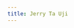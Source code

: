 ```yaml
---
title: Jerry Ta Uji
---
```


<script src="../../_scripts/orgchart.js"></script>

<div style="width:100%; height:700px;" id="tree"></div>

<script>
    var chart = new OrgChart(document.getElementById("tree"), {
    nodeMouseClick: OrgChart.action.none,
    template: "rony",
    enableSearch: false,
    mouseScrool: OrgChart.action.none,
    nodeBinding: {
        field_0: "name",
        field_1: "numbernick",
        field_2: "class",
        img_0: "img"
    },
    
    nodes: [
        { id: 1, name: "Jerry Ta", numbernick: "#9  \"Brock\"\ ", class: "Charter Class  \|\ SP20", img: "../../images/bros/9jta.png" },     
        { id: 2, pid: 1, name: "Andrew Garcia", numbernick: "#18 \"\PΛNCHAM\"\ ", class: "Alpha Class \|\ SP21", img: "../../images/bros/18agarcia.png" },        
        { id: 3, pid: 2, name: "James Li", numbernick: "#24 \"NBA CHUNGBOY\"\ ", class: "Beta Class \|\ SP22", img: "../../images/bros/24jli.png" },    
        { id: 4, pid: 3, name: "Padraig Hurley", numbernick: "#40 \"\ΛSTRO\"\ ", class: "Delta Class \|\ SP23", img: "https://cdn.balkan.app/shared/empty-img-white.svg" },
        { id: 5, pid: 2, name: "Joe Li", numbernick: "#38 \"\BTΛ\"\ ", class: "Delta Class \|\ SP23", img: "https://cdn.balkan.app/shared/empty-img-white.svg" },
    ]
});
</script>
